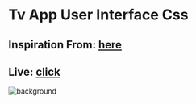 # Tv App User Interface Css

## Inspiration From: [here](https://dribbble.com/shots/14702646-DailyUI-025-TV-app)

## Live: [click](https://akifcan.github.io/tv-app-ui-css/)

![background](https://i.imgur.com/GLgQOqB.png)
